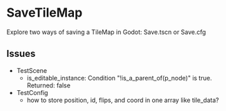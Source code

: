# SaveTileMap

Explore two ways of saving a TileMap in Godot: Save.tscn or Save.cfg

## Issues

- TestScene
  - is_editable_instance: Condition "!is_a_parent_of(p_node)" is true. Returned: false
- TestConfig
  - how to store position, id, flips, and coord in one array like tile_data?
